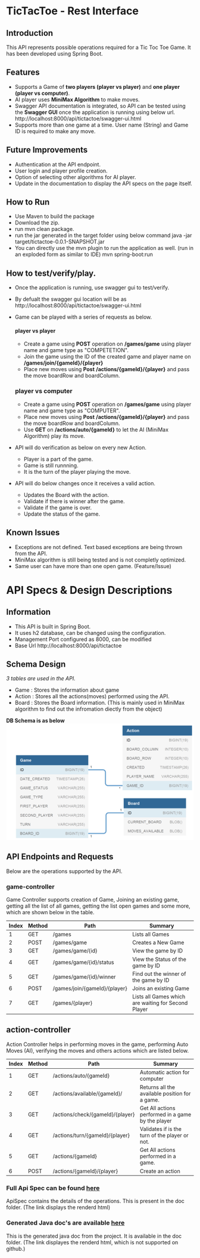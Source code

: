 # TicTacToe - Rest Interface
## Introduction

This API represents possible operations required for a Tic Toc Toe Game. It has been developed using Spring Boot.

## Features

* Supports a Game of **two players (player vs player)** and **one player (player vs computer)**.
* AI player uses **MiniMax Algorithm** to make moves.
* Swagger API documentation is integrated, so API can be tested using the **Swagger GUI** once the application is running using below url.
    http://localhost:8000/api/tictactoe/swagger-ui.html
* Supports more than one game at a time. User name (String) and Game ID is required to make any move.


## Future Improvements

* Authentication at the API endpoint.
* User login and player profile creation.
* Option of selecting other algorithms for AI player.
* Update in the documentation to display the API specs on the page itself.

## How to Run

* Use Maven to build the package 
* Download the zip.
* run mvn clean package.
* run the jar generated in the target folder using below command
java -jar target/tictactoe-0.0.1-SNAPSHOT.jar
* You can directly use the mvn plugin to run the application as well. (run in an exploded form as similar to IDE)
mvn spring-boot:run

## How to test/verify/play.

* Once the application is running, use swagger gui to test/verify.
* By defualt the swagger gui location will be as http://localhost:8000/api/tictactoe/swagger-ui.html
* Game can be played with a series of requests as below. 
    #### player vs player
    * Create a game using **POST** operation on **/games/game** using player name and game type as "COMPETETION".
    * Join the game using the ID of the created game and player name on **/games/join/{gameId}/{player}**
    * Place new moves using **Post** **/actions/{gameId}/{player}** and pass the move boardRow and boardColumn.
    
    ### player vs computer
    * Create a game using **POST** operation on **/games/game** using player name and game type as "COMPUTER".
    * Place new moves using **Post** **/actions/{gameId}/{player}** and pass the move boardRow and boardColumn.
    * Use **GET**  on **/actions/auto/{gameId}** to let the AI (MiniMax Algorithm)  play its move.

* API will do verification as below on every new Action.
    * Player is a part of the game.
    * Game is still runnning.
    * It is the turn of the player playing the move.
* API will do below changes once it receives a valid action.
    * Updates the Board with the action.
    * Validate if there is winner after the game.
    * Validate if the game is over.
    * Update the status of the game. 
     
        
## Known Issues

* Exceptions are not defined. Text based exceptions are being thrown from the API.
* MiniMax algorithm is still being tested and is not completly optimized. 
* Same user can have more than one open game. (Feature/Issue) 




# API Specs & Design Descriptions
## Information
* This API is built in Spring Boot.
* It uses h2 database, can be changed using the configuration.
* Management Port configured as 8000, can be modified
* Base Url http://localhost:8000/api/tictactoe 

## Schema Design

_3 tables are used in the API._
- Game : Stores the information about game
- Action : Stores all the actions(moves) performed using the API.
- Board : Stores the Board information. (This is mainly used in MiniMax algorithm to find out the infromation diectly from the object)

**DB Schema is as below**
![Image of Yaktocat](https://github.com/tripsankur/TicTacToe/blob/master/doc/DB_Schema.jpeg)

## API Endpoints and Requests

Below are the operations supported by the API.

### game-controller
Game Controller supports creation of Game, Joining an existing game, getting all the list of all games, getting the list open games and some more, which are shown below in the table.

Index | Method | Path | Summary
----- | ------ | ---- | --------
1 | GET | /games | Lists all Games
2 | POST | /games/game | Creates a New Game
3 | GET | /games/game/{id} | View the game by ID
4 | GET | /games/game/{id}/status | View the Status of the game by ID
5 | GET | /games/game/{id}/winner | Find out the winner of the game by ID
6 | POST | /games/join/{gameId}/{player} | Joins an existing Game
7 | GET | /games/{player} | Lists all Games which are waiting for Second Player

## action-controller
Action Controller helps in performing moves in the game, performing Auto Moves (AI), verifying the moves and others actions which are listed below.

Index | Method | Path | Summary
----- | ------ | ---- | -------
1 | GET | /actions/auto/{gameId} | Automatic action for computer
2 | GET | /actions/available/{gameId}/ | Returns all the available position for a game.
3 | GET | /actions/check/{gameId}/{player} | Get All actions performed in a game by the player
4 | GET | /actions/turn/{gameId}/{player} | Validates if is the turn of the player or not.
5 | GET | /actions/{gameId} | Get All actions performed in a game.
6 | POST | /actions/{gameId}/{player} | Create an action


### Full Api Spec can be found [here](http://htmlpreview.github.io/?https://github.com/tripsankur/TicTacToe/blob/master/doc/ApiSpec.html)

ApiSpec contains the details of the operations. This is present in the doc folder. (The link displays the renderd html)

### Generated Java doc's are available [here](http://htmlpreview.github.io/https://github.com/tripsankur/TicTacToe/blob/master/doc/index.html)

This is the generated java doc from the project. It is available in the doc folder. (The link displayes the renderd html, which is not supported on github.)
    

    

